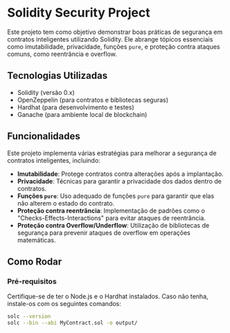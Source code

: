 # Solidity Security Project

Este projeto tem como objetivo demonstrar boas práticas de segurança em contratos inteligentes utilizando Solidity. Ele abrange tópicos essenciais como imutabilidade, privacidade, funções `pure`, e proteção contra ataques comuns, como reentrância e overflow.

## Tecnologias Utilizadas

- Solidity (versão 0.x)
- OpenZeppelin (para contratos e bibliotecas seguras)
- Hardhat (para desenvolvimento e testes)
- Ganache (para ambiente local de blockchain)

## Funcionalidades

Este projeto implementa várias estratégias para melhorar a segurança de contratos inteligentes, incluindo:

- **Imutabilidade**: Protege contratos contra alterações após a implantação.
- **Privacidade**: Técnicas para garantir a privacidade dos dados dentro de contratos.
- **Funções `pure`**: Uso adequado de funções `pure` para garantir que elas não alterem o estado do contrato.
- **Proteção contra reentrância**: Implementação de padrões como o "Checks-Effects-Interactions" para evitar ataques de reentrância.
- **Proteção contra Overflow/Underflow**: Utilização de bibliotecas de segurança para prevenir ataques de overflow em operações matemáticas.

## Como Rodar

### Pré-requisitos

Certifique-se de ter o Node.js e o Hardhat instalados. Caso não tenha, instale-os com os seguintes comandos:

```bash
solc --version
solc --bin --abi MyContract.sol -o output/
